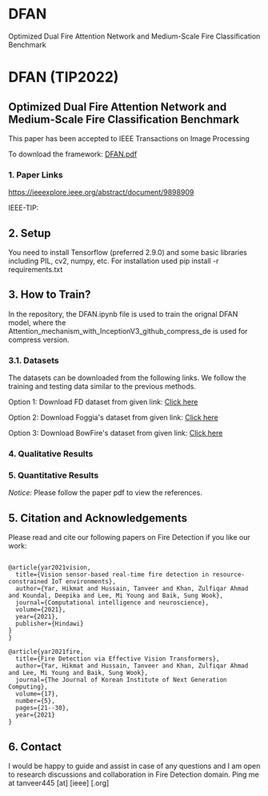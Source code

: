 # DFAN
Optimized Dual Fire Attention Network and Medium-Scale Fire Classification Benchmark



# DFAN (TIP2022)
## Optimized Dual Fire Attention Network and Medium-Scale Fire Classification Benchmark

This paper has been accepted to IEEE Transactions on Image Processing

To download the framework: [DFAN.pdf]()

### 1. Paper Links
https://ieeexplore.ieee.org/abstract/document/9898909

IEEE-TIP: 
## 2. Setup
You need to install Tensorflow (preferred 2.9.0) and some basic libraries including PIL, cv2, numpy, etc.
For installation used 
pip install -r requirements.txt

## 3. How to Train?
In the repository, the DFAN.ipynb file is used to train the orignal DFAN model, where the Attention_mechanism_with_InceptionV3_github_compress_de is used for compress version. 

### 3.1. Datasets
The datasets can be downloaded from the following links. We follow the training and testing data similar to the previous methods.

Option 1: Download FD dataset from given link: [Click here](http://www.nnmtl.cn/EFDNet/)

Option 2: Download Foggia's dataset from given link: [Click here](https://mivia.unisa.it/datasets/video-analysis-datasets/fire-detection-dataset/)

Option 3: Download BowFire's dataset from given link: [Click here](https://bitbucket.org/gbdi/bowfire-dataset/downloads/)

### 4. Qualitative Results

### 5. Quantitative Results
*Notice:* Please follow the paper pdf to view the references.


## 5. Citation and Acknowledgements
Please read and cite our following papers on Fire Detection if you like our work:

<pre>
<code>
@article{yar2021vision,
  title={Vision sensor-based real-time fire detection in resource-constrained IoT environments},
  author={Yar, Hikmat and Hussain, Tanveer and Khan, Zulfiqar Ahmad and Koundal, Deepika and Lee, Mi Young and Baik, Sung Wook},
  journal={Computational intelligence and neuroscience},
  volume={2021},
  year={2021},
  publisher={Hindawi}
}
}</code>
</pre>

<pre>
<code>@article{yar2021fire,
  title={Fire Detection via Effective Vision Transformers},
  author={Yar, Hikmat and Hussain, Tanveer and Khan, Zulfiqar Ahmad and Lee, Mi Young and Baik, Sung Wook},
  journal={The Journal of Korean Institute of Next Generation Computing},
  volume={17},
  number={5},
  pages={21--30},
  year={2021}
}</code>
</pre>


## 6. Contact
I would be happy to guide and assist in case of any questions and I am open to research discussions and collaboration in Fire Detection domain. Ping me at tanveer445 [at] [ieee] [.org]

